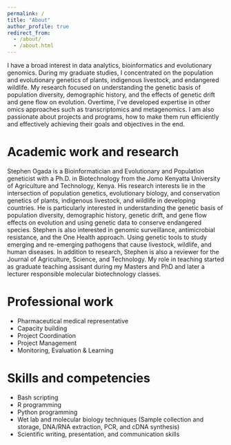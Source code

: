 ```yaml
---
permalink: /
title: "About"
author_profile: true
redirect_from: 
  - /about/
  - /about.html
---
```


I have a broad interest in data analytics, bioinformatics and evolutionary genomics. During my graduate studies, I concentrated on the population and evolutionary genetics of plants, indigenous livestock, and endangered wildlife. My research focused on understanding the genetic basis of population diversity, demographic history, and the effects of genetic drift and gene flow on evolution. Overtime, I've developed expertise in other omics approaches such as transcriptomics and metagenomics.
I am also passionate about projects and programs, how to make them run efficiently and effectively achieving their goals and objectives in the end.

Academic work and research
======
Stephen Ogada is a Bioinformatician and Evolutionary and Population geneticist with a Ph.D. in Biotechnology from the Jomo Kenyatta University of Agriculture and Technology, Kenya. His research interests lie in the intersection of population genetics, evolutionary biology, and conservation genetics of plants, indigenous livestock, and wildlife in developing countries. He is particularly interested in understanding the genetic basis of population diversity, demographic history, genetic drift, and gene flow effects on evolution and using genetic data to conserve endangered species. Stephen is also interested in genomic surveillance, antimicrobial resistance, and the One Health approach. Using genetic tools to study emerging and re-emerging pathogens that cause livestock, wildlife, and human diseases. In addition to research, Stephen is also a reviewer for the Journal of Agriculture, Science, and Technology.
My role in teaching started as graduate teaching assisant during my Masters and PhD and later a lecturer responsible molecular biotechnology classes.

Professional work
======
- Pharmaceutical medical representative
- Capacity building
- Project Coordination
- Project Management
- Monitoring, Evaluation & Learning

Skills and competencies
======
- Bash scripting
- R programming
- Python programming
- Wet lab and molecular biology techniques (Sample collection and storage, DNA/RNA extraction, PCR, and cDNA synthesis)
- Scientific writing, presentation, and communication skills







